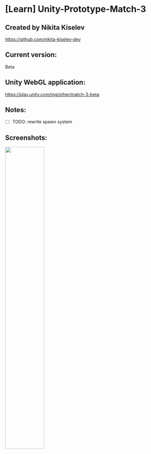# [Learn] Unity-Prototype-Match-3
## Created by Nikita Kiselev
https://github.com/nikita-kiselev-dev

## Current version:
Beta

## Unity WebGL application:
https://play.unity.com/mg/other/match-3-beta

## Notes:
- [ ] TODO: rewrite spawn system

## Screenshots:
<img src="https://user-images.githubusercontent.com/97218759/230632818-4ab5db77-2a34-4423-a546-7e151924b805.png" width=50% height=50%>
